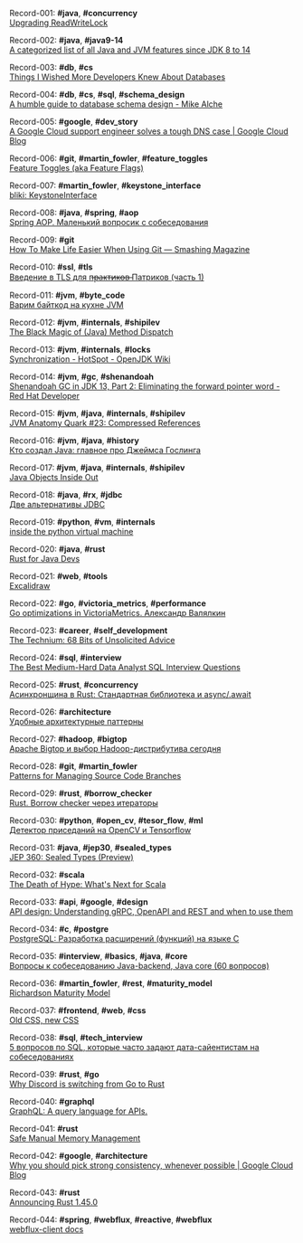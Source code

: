 Record-001: **#java**, **#concurrency**  
[Upgrading ReadWriteLock](https://www.javaspecialists.eu/archive/Issue279.html)

Record-002: **#java**, **#java9-14**  
[A categorized list of all Java and JVM features since JDK 8 to 14](https://advancedweb.hu/a-categorized-list-of-all-java-and-jvm-features-since-jdk-8-to-14/)

Record-003: **#db**, **#cs**  
[Things I Wished More Developers Knew About Databases](https://medium.com/@rakyll/things-i-wished-more-developers-knew-about-databases-2d0178464f78)

Record-004: **#db**, **#cs**, **#sql**, **#schema_design**  
[A humble guide to database schema design - Mike Alche](https://www.mikealche.com/software-development/a-humble-guide-to-database-schema-design)

Record-005: **#google**, **#dev_story**  
[A Google Cloud support engineer solves a tough DNS case | Google Cloud Blog](https://cloud.google.com/blog/topics/inside-google-cloud/google-cloud-support-engineer-solves-a-tough-dns-case)

Record-006: **#git**, **#martin_fowler**, **#feature_toggles**  
[Feature Toggles (aka Feature Flags)](https://martinfowler.com/articles/feature-toggles.html)

Record-007: **#martin_fowler**, **#keystone_interface**  
[bliki: KeystoneInterface](https://martinfowler.com/bliki/KeystoneInterface.html)

Record-008: **#java**, **#spring**, **#aop**  
[Spring AOP. Маленький вопросик с собеседования](https://habr.com/ru/post/347752/)

Record-009: **#git**  
[How To Make Life Easier When Using Git — Smashing Magazine](https://www.smashingmagazine.com/make-life-easier-when-using-git)

Record-010: **#ssl**, **#tls**  
[Введение в TLS для п̶р̶а̶к̶т̶и̶к̶о̶в̶ Патриков (часть 1)](https://habr.com/ru/company/plesk/blog/502604/)

Record-011: **#jvm**, **#byte_code**  
[Варим байткод на кухне JVM](https://habr.com/ru/company/domclick/blog/500646/)

Record-012: **#jvm**, **#internals**, **#shipilev**  
[The Black Magic of (Java) Method Dispatch](https://shipilev.net/blog/2015/black-magic-method-dispatch/)

Record-013: **#jvm**, **#internals**, **#locks**  
[Synchronization - HotSpot - OpenJDK Wiki](https://wiki.openjdk.java.net/display/HotSpot/Synchronization)

Record-014: **#jvm**, **#gc**, **#shenandoah**  
[Shenandoah GC in JDK 13, Part 2: Eliminating the forward pointer word - Red Hat Developer](https://developers.redhat.com/blog/2019/06/28/shenandoah-gc-in-jdk-13-part-2-eliminating-the-forward-pointer-word/)

Record-015: **#jvm**, **#java**, **#internals**, **#shipilev**   
[JVM Anatomy Quark #23: Compressed References](https://shipilev.net/jvm/anatomy-quarks/23-compressed-references/)

Record-016: **#jvm**, **#java**, **#history**  
[Кто создал Java: главное про Джеймса Гослинга](https://habr.com/ru/company/jugru/blog/502062/)

Record-017: **#jvm**, **#java**, **#internals**, **#shipilev**   
[Java Objects Inside Out](https://shipilev.net/jvm/objects-inside-out/)

Record-018: **#java**, **#rx**, **#jdbc**   
[Две альтернативы JDBC](https://habr.com/ru/post/501432/)

Record-019: **#python**, **#vm**, **#internals**   
[inside the python virtual machine](https://leanpub.com/insidethepythonvirtualmachine/read)

Record-020: **#java**, **#rust**   
[Rust for Java Devs](https://leshow.github.io/post/rust_for_java_devs/)

Record-021: **#web**, **#tools**   
[Excalidraw](https://excalidraw.com/)

Record-022: **#go**, **#victoria_metrics**, **#performance**  
[Go optimizations in VictoriaMetrics. Александр Валялкин](https://habr.com/ru/post/500844/)

Record-023: **#career**, **#self_development**  
[The Technium: 68 Bits of Unsolicited Advice](https://kk.org/thetechnium/68-bits-of-unsolicited-advice/)

Record-024: **#sql**, **#interview**  
[The Best Medium-Hard Data Analyst SQL Interview Questions](https://quip.com/2gwZArKuWk7W)

Record-025: **#rust**, **#concurrency**  
[Асинхронщина в Rust: Стандартная библиотека и async/.await](https://habr.com/ru/post/504020/)

Record-026: **#architecture**   
[Удобные архитектурные паттерны](https://habr.com/ru/company/dbtc/blog/499758/)

Record-027: **#hadoop**, **#bigtop**  
[Apache Bigtop и выбор Hadoop-дистрибутива сегодня](https://habr.com/ru/company/rostelecom/blog/499854/)

Record-028: **#git**, **#martin_fowler**    
[Patterns for Managing Source Code Branches](https://martinfowler.com/articles/branching-patterns.html)

Record-029: **#rust**, **#borrow_checker**    
[Rust. Borrow checker через итераторы](https://habr.com/ru/post/499108/)

Record-030: **#python**, **#open_cv**, **#tesor_flow**, **#ml**    
[Детектор приседаний на OpenCV и Tensorflow](https://habr.com/ru/post/501362/)

Record-031: **#java**, **#jep30**, **#sealed_types**  
[JEP 360: Sealed Types (Preview)](https://habr.com/ru/company/jugru/blog/498494/)

Record-032: **#scala**  
[The Death of Hype: What's Next for Scala](https://www.lihaoyi.com/post/TheDeathofHypeWhatsNextforScala.html)

Record-033: **#api**, **#google**, **#design**  
[API design: Understanding gRPC, OpenAPI and REST and when to use them](https://cloud.google.com/blog/products/api-management/understanding-grpc-openapi-and-rest-and-when-to-use-them)

Record-034: **#c**, **#postgre**  
[PostgreSQL: Разработка расширений (функций) на языке С](https://habr.com/ru/company/tensor/blog/497990/)

Record-035: **#interview**, **#basics**, **#java**, **#core**  
[Вопросы к собеседованию Java-backend, Java core (60 вопросов)](https://habr.com/ru/post/485678/)

Record-036: **#martin_fowler**, **#rest**, **#maturity_model**  
[Richardson Maturity Model](https://martinfowler.com/articles/richardsonMaturityModel.html)

Record-037: **#frontend**, **#web**, **#css**   
[Old CSS, new CSS](https://eev.ee/blog/2020/02/01/old-css-new-css/)

Record-038: **#sql**, **#tech_interview**  
[5 вопросов по SQL, которые часто задают дата-сайентистам на собеседованиях](https://habr.com/ru/company/ruvds/blog/487878/)

Record-039: **#rust**, **#go**  
[Why Discord is switching from Go to Rust](https://blog.discord.com/why-discord-is-switching-from-go-to-rust-a190bbca2b1f)

Record-040: **#graphql**  
[GraphQL: A query language for APIs.](https://graphql.org/learn/queries/)

Record-041: **#rust**  
[Safe Manual Memory Management](https://pcwalton.github.io/2013/05/20/safe-manual-memory-management.html)

Record-042: **#google**, **#architecture**  
[Why you should pick strong consistency, whenever possible | Google Cloud Blog](https://cloud.google.com/blog/products/gcp/why-you-should-pick-strong-consistency-whenever-possible)

Record-043: **#rust**  
[Announcing Rust 1.45.0](https://blog.rust-lang.org/2020/07/16/Rust-1.45.0.html)

Record-044: **#spring**, **#webflux**, **#reactive**, **#webflux**  
[webflux-client docs](https://docs.spring.io/spring/docs/5.1.2.RELEASE/spring-framework-reference/web-reactive.html#webflux-client)